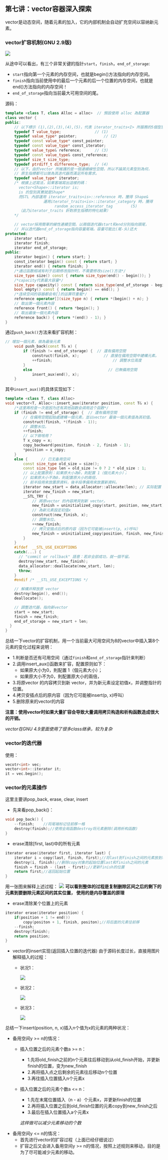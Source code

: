## 第七讲：vector容器深入探索

vector是动态空间，随着元素的加入，它的内部机制会自动扩充空间以容纳新元素。

### vector扩容机制(GNU 2.9版)
![](img7_1.jpg)

从途中可以看出，有三个非常关键的指针`start`，`finish`，`end_of_storage`:
* `start`指向第一个元素的内存空间，也就是begin()方法指向的内存空间。
* `finish`指向当前使用中的最后一个元素的后一个位置的内存空间，也就是end()方法指向的内存空间！
* `end_of_storage`指向当前最大可用空间的尾。

源码：
```c++
template <class T, class Alloc = alloc>  // 預設使用 alloc 為配置器
class vector {
public:
    // 以下標示 (1),(2),(3),(4),(5)，代表 iterator_traits<I> 所服務的5個型別。
    typedef T value_type;				// (1)
    typedef value_type* pointer; 			// (2)
    typedef const value_type* const_pointer;
    typedef const value_type* const_iterator;
    typedef value_type& reference; 		// (3)
    typedef const value_type& const_reference;
    typedef size_t size_type;
    typedef ptrdiff_t difference_type; 	// (4)
    // 以下，由於vector 所維護的是一個連續線性空間，所以不論其元素型別為何，
    // 原生指標都可以做為其迭代器而滿足所有需求。
    typedef value_type* iterator;
    /* 根據上述寫法，如果客端寫出這樣的碼：
      vector<Shape>::iterator is;
      is 的型別其實就是Shape*
      而STL 內部運用 iterator_traits<is>::reference 時，獲得 Shape&
                 運用iterator_traits<is>::iterator_category 時，獲得 
                      random_access_iterator_tag		(5)
      （此乃iterator_traits 針對原生指標的特化結果）
    */

    // vector採用簡單的線性連續空間。以兩個迭代器start和end分別指向頭尾，
    // 并以迭代器end_of_storage指向容量尾端。容量可能比(尾-头)还大
protected:
    iterator start;
    iterator finish;
    iterator end_of_storage;
public:
    iterator begin() { return start; }
    const_iterator begin() const { return start; }
    iterator end() { return finish; }
    /*通过函数相减有利于后期修改指针时，不需要修改size()方法*/
    size_type size() const { return size_type(end() - begin()); }
    /*capacity代表最大容量*/
    size_type capacity() const { return size_type(end_of_storage - begin()); }
    bool empty() const { return begin() == end(); }
    /*连续空间的容器都会有[]的运算符重载*/
    reference operator[](size_type n) { return *(begin() + n); }
    // 取出第一個元素內容
    reference front() { return *begin(); }
    // 取出最後一個元素內容
    reference back() { return *(end() - 1); }
}
```

通过`push_back()`方法来看扩容机制：
```c++
// 增加一個元素，做為最後元素
    void push_back(const T& x) {
        if (finish != end_of_storage) {  // 還有備用空間
            construct(finish, x);   		// 直接在備用空間中建構元素。
            ++finish;                          	// 調整水位高度
        }
        else                                  // 已無備用空間
            insert_aux(end(), x);			
    }
```
其中`insert_aux()`的具体实现如下：
```c++
template <class T, class Alloc>
void vector<T, Alloc>::insert_aux(iterator position, const T& x) {
    /*这里再检查一次是因为还有其他函数会调用这个函数*/
    if (finish != end_of_storage) {  // 還有備用空間
        // 在備用空間起始處建構一個元素，並以vector 最後一個元素值為其初值。    
        construct(finish, *(finish - 1));
        // 調整水位。
        ++finish;
        // 以下做啥用？
        T x_copy = x;
        copy_backward(position, finish - 2, finish - 1);
        *position = x_copy;
    }
    else {		// 已无备用空间
        const size_type old_size = size();
        const size_type len = old_size != 0 ? 2 * old_size : 1;
        // 以上配置原則：如果原大小為0，則配置 1（個元素大小）；
        // 如果原大小不為0，則配置原大小的兩倍，
        // 前半段用來放置原資料，後半段準備用來放置新資料。
        iterator new_start = data_allocator::allocate(len); // 实际配置
        iterator new_finish = new_start;
        __STL_TRY {
            // 將原vector 的內容拷貝到新 vector。
            new_finish = uninitialized_copy(start, position, new_start);
            // 為新元素設定初值x
            construct(new_finish, x);
            // 調整水位。
            ++new_finish;
            // 拷贝安插点后的原内容（因为它可能被insert(p, x)呼叫）
            new_finish = uninitialized_copy(position, finish, new_finish);
        }
    }
    #ifdef  __STL_USE_EXCEPTIONS 
    catch(...) {
      // "commit or rollback" 語意：若非全部成功，就一個不留。
      destroy(new_start, new_finish); 
      data_allocator::deallocate(new_start, len);
      throw;
    }
    #endif /* __STL_USE_EXCEPTIONS */

    // 解構并释放原 vector
    destroy(begin(), end());
    deallocate();

    // 調整迭代器，指向新vector
    start = new_start;
    finish = new_finish;
    end_of_storage = new_start + len;
  }
}
```

总结一下vector的扩容机制，用一个当前最大可用空间为8的vector中插入第8个元素的变化过程来说明：
* 1.判断是否还有可用空间（通过`finish`和`end_of_storage`指针来判断）
* 2.调用insert_aux()函数来扩容，配置原则如下：
    * 如果原大小为0，則配置 1（個元素大小）；
    * 如果原大小不为0，則配置原大小的兩倍，
* 3.将原vector 的内容拷贝到新 vector，并为新元素设定初值x，并调整指针的位置。
* 4.拷贝安插点后的原内容（因为它可能被insert(p, x)呼叫）
* 5.删除原来的vector的内容

**注意：使用vector时如果大量扩容会导致大量调用拷贝构造和析构函数造成很大的开销。**

*vector在GNU 4.9里面使用了很多class继承，较为复杂*

### vector的迭代器
使用：
```c++
vecotr<int> vec;
vector<int>::iterator it;
it = vec.begin();
```

### vector的元素操作
这里主要讲pop_back, erase, clear, insert

* 先来看pop_back()：
```c++
void pop_back() {
    --finish;    //将尾端标记往前移一格
    destroy(finish);//使用全局函数destroy将元素删除(调用析构函数)
}
```
* erase清除[first, last)中的所有元素
```c++
iterator erase(iterator first, iterator last) {
    iterator i = copy(last, finish, first);//将last到finish之间的元素放到first的位置
    destroy(i, finish);//删除copy对象的起始位置last和finish之间的元素
    finish = finish - (last - first);//更新finish的位置
    return first;//返回起始位置
} 
```

用一张图来解释上述过程：
![](img7_2.jpg)
**可以看到整体的过程是复制删除区间之后的剩下的元素到要删除元素区间的其实位置，
使用的是内存覆盖的原理**

* erase清除某个位置上的元素
```c++
iterator erase(iterator position) {
    if(position + 1 != end())
        copy(positon + 1, finish, positon);//将后面的元素往前移
    --finish;
    destroy(finish);
    return position;
} 
```
* vector的insert实现(返回插入位置的迭代器)
由于源码长度过长，直接用图片解释插入的过程： 
  * 状况1：
  
    ![](img7_3.jpg)
  
  * 状况2：
  
    ![](img7_4.jpg)
  * 状况3：

    ![](img7_5.jpg)

总结一下insert(position, n, x)插入n个值为x的元素的两种状况： 
* 备用空间y >= n的情况：
  * 插入位置之后的元素个数a >= n：
    * 1.先将old_finish之前的n个元素往后移动到从old_finish开始，并更新finish的位置，变为new_finish
    * 2.再将插入点之后剩余的元素往后移动n个位置
    * 3.再往插入位置插入n个元素x
  * 插入位置之后的元素个数a <= n：
    * 1.先在末尾位置插入（n - a）个元素x，并更新finish的位置
    * 2.再将插入位置之后到old_finish位置的元素copy到new_finish之后
    * 3.最后在插入位置插入a个元素x
    
    *这样做可以减少元素移动的个数*
* 备用空间y <= n的情况：
  * 首先进行vector的扩容过程（上面已经仔细说过）
  * 扩容之后又会进入备用空间y >= n的情况，按照上述规则来移动，目的是为了尽可能减少元素的移动。
